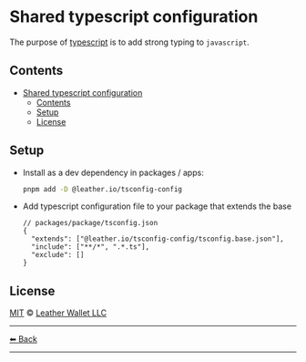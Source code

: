 # Shared typescript configuration

The purpose of [typescript](https://www.typescriptlang.org/) is to add strong typing to `javascript`.

## Contents

- [Shared typescript configuration](#shared-typescript-configuration)
  - [Contents](#contents)
  - [Setup](#setup)
  - [License](#license)

## Setup

- Install as a dev dependency in packages / apps:

  ```sh
  pnpm add -D @leather.io/tsconfig-config
  ```

- Add typescript configuration file to your package that extends the base

  ```jsonc
  // packages/package/tsconfig.json
  {
    "extends": ["@leather.io/tsconfig-config/tsconfig.base.json"],
    "include": ["**/*", ".*.ts"],
    "exclude": []
  }
  ```

## License

[MIT](../../LICENSE) © [Leather Wallet LLC](https://github.com/leather-io/mono)

---

[⬅ Back](../../README.md)

---
